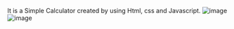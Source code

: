 It is a Simple Calculator created by using Html, css and Javascript. 
![image](https://github.com/Harshith5314/CODSOFT_Task_3_Calculator/assets/98865310/0fbf1c14-ba27-4585-bfb4-75f07b28a86b)
![image](https://github.com/Harshith5314/CODSOFT_Task_3_Calculator/assets/98865310/16b4de83-85f4-4b8d-bf9a-fdc3e2a43eda)

